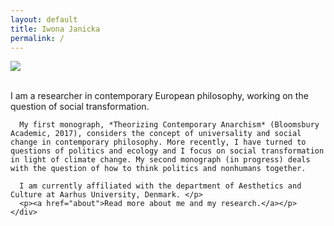 ```yaml
---
layout: default
title: Iwona Janicka
permalink: /
---
```


<div class="container">
  <div class="row">
    <div class="col-sm-6">
    <img src="../images/profile.jpg"/>
    </div>
    <div class="col-sm-6">
    <p><br>I am a researcher in contemporary European philosophy, working on the question of social transformation. 
      
      My first monograph, *Theorizing Contemporary Anarchism* (Bloomsbury Academic, 2017), considers the concept of universality and social change in contemporary philosophy. More recently, I have turned to questions of politics and ecology and I focus on social transformation in light of climate change. My second monograph (in progress) deals with the question of how to think politics and nonhumans together. 
      
      I am currently affiliated with the department of Aesthetics and Culture at Aarhus University, Denmark. </p>
      <p><a href="about">Read more about me and my research.</a></p>
    </div>
  </div>
</div>

